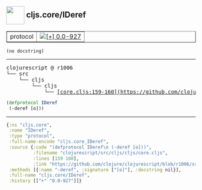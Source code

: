## <img width="48px" valign="middle" src="http://i.imgur.com/Hi20huC.png"> cljs.core/IDeref

 <table border="1">
<tr>
<td>protocol</td>
<td><a href="https://github.com/cljsinfo/api-refs/tree/0.0-927"><img valign="middle" alt="[+] 0.0-927" src="https://img.shields.io/badge/+-0.0--927-lightgrey.svg"></a> </td>
</tr>
</table>

 <samp>
</samp>

```
(no docstring)
```

---

 <pre>
clojurescript @ r1006
└── src
    └── cljs
        └── cljs
            └── <ins>[core.cljs:159-160](https://github.com/clojure/clojurescript/blob/r1006/src/cljs/cljs/core.cljs#L159-L160)</ins>
</pre>

```clj
(defprotocol IDeref
 (-deref [o]))
```


---

```clj
{:ns "cljs.core",
 :name "IDeref",
 :type "protocol",
 :full-name-encode "cljs.core_IDeref",
 :source {:code "(defprotocol IDeref\n (-deref [o]))",
          :filename "clojurescript/src/cljs/cljs/core.cljs",
          :lines [159 160],
          :link "https://github.com/clojure/clojurescript/blob/r1006/src/cljs/cljs/core.cljs#L159-L160"},
 :methods [{:name "-deref", :signature ["[o]"], :docstring nil}],
 :full-name "cljs.core/IDeref",
 :history [["+" "0.0-927"]]}

```
